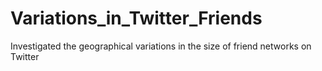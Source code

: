 # Variations_in_Twitter_Friends
Investigated the geographical variations in the size of friend networks on Twitter
